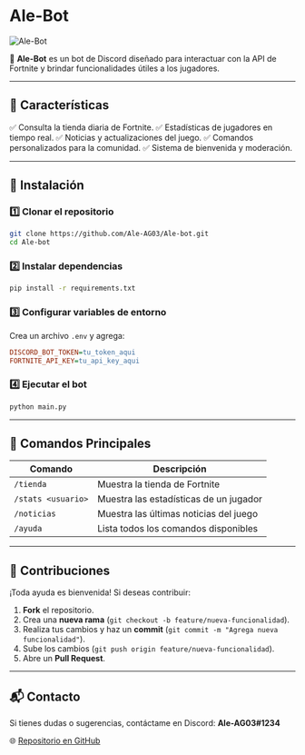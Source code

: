 # Ale-Bot

![Ale-Bot](https://your-image-url.com/banner.png)

🚀 **Ale-Bot** es un bot de Discord diseñado para interactuar con la API de Fortnite y brindar funcionalidades útiles a los jugadores.

---

## 📌 Características

✅ Consulta la tienda diaria de Fortnite.
✅ Estadísticas de jugadores en tiempo real.
✅ Noticias y actualizaciones del juego.
✅ Comandos personalizados para la comunidad.
✅ Sistema de bienvenida y moderación.

---

## 🔧 Instalación

### 1️⃣ Clonar el repositorio
```bash
git clone https://github.com/Ale-AG03/Ale-bot.git
cd Ale-bot
```

### 2️⃣ Instalar dependencias
```bash
pip install -r requirements.txt
```

### 3️⃣ Configurar variables de entorno
Crea un archivo `.env` y agrega:
```ini
DISCORD_BOT_TOKEN=tu_token_aqui
FORTNITE_API_KEY=tu_api_key_aqui
```

### 4️⃣ Ejecutar el bot
```bash
python main.py
```

---

## 📜 Comandos Principales

| Comando | Descripción |
|---------|------------|
| `/tienda` | Muestra la tienda de Fortnite |
| `/stats <usuario>` | Muestra las estadísticas de un jugador |
| `/noticias` | Muestra las últimas noticias del juego |
| `/ayuda` | Lista todos los comandos disponibles |

---

## 🌟 Contribuciones

¡Toda ayuda es bienvenida! Si deseas contribuir:
1. **Fork** el repositorio.
2. Crea una **nueva rama** (`git checkout -b feature/nueva-funcionalidad`).
3. Realiza tus cambios y haz un **commit** (`git commit -m "Agrega nueva funcionalidad"`).
4. Sube los cambios (`git push origin feature/nueva-funcionalidad`).
5. Abre un **Pull Request**.

---

## 📬 Contacto
Si tienes dudas o sugerencias, contáctame en Discord: **Ale-AG03#1234**

🌐 [Repositorio en GitHub](https://github.com/Ale-AG03/Ale-bot)

